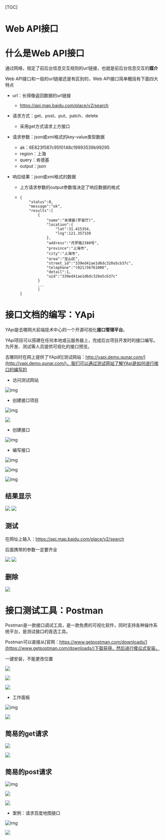 [TOC]



# Web API接口



# 什么是Web API接口

通过网络，规定了前后台信息交互规则的url链接，也就是前后台信息交互的**媒介**

Web API接口和一般的url链接还是有区别的，Web API接口简单概括有下面四大特点

- url：长得像返回数据的url链接

  - https://api.map.baidu.com/place/v2/search

- 请求方式：get、post、put、patch、delete

  - 采用get方式请求上方接口

- 请求参数：json或xml格式的key-value类型数据

  - ak：6E823f587c95f0148c19993539b99295
  - region：上海
  - query：肯德基
  - output：json

- 响应结果：json或xml格式的数据

  - 上方请求参数的output参数值决定了响应数据的格式

  - ```
    {
        "status":0,
        "message":"ok",
        "results":[
            {
                "name":"肯德基(罗餐厅)",
                "location":{
                    "lat":31.415354,
                    "lng":121.357339
                },
                "address":"月罗路2380号",
                "province":"上海市",
                "city":"上海市",
                "area":"宝山区",
                "street_id":"339ed41ae1d6dc320a5cb37c",
                "telephone":"(021)56761006",
                "detail":1,
                "uid":"339ed41ae1d6dc320a5cb37c"
            }
            ...
            ]
    }
    ```

# 接口文档的编写：YApi

YApi是去哪网大前端技术中心的一个开源可视化**接口管理平台**。

YApi项目可以搭建在任何本地或云服务器上，完成后台项目开发时的接口编写。为开发、测试等人员提供可视化的接口预览。

去哪同时在网上提供了YApi的[测试网站：http://yapi.demo.qunar.com/](http://yapi.demo.qunar.com/)，我们可以通过测试网站了解YApi是如何进行接口的编写的

- 访问测试网站

![img](https://img2018.cnblogs.com/blog/1825659/201911/1825659-20191115214207331-2052862208..png)

- 创建接口项目

![img](https://img2018.cnblogs.com/blog/1825659/201911/1825659-20191115214211361-41192532..png)

![](https://img2018.cnblogs.com/blog/1739658/201911/1739658-20191118191138793-330833139.png)

- 创建接口

![img](https://img2018.cnblogs.com/blog/1825659/201911/1825659-20191115214214351-612262641..png)

- 编写接口

![img](https://img2018.cnblogs.com/blog/1825659/201911/1825659-20191115214215398-527664870..png)

![img](https://img2018.cnblogs.com/blog/1825659/201911/1825659-20191115214216761-1005429308..png)

![img](https://img2018.cnblogs.com/blog/1825659/201911/1825659-20191115214219053-716175199..png)

## 结果显示

![](https://img2018.cnblogs.com/blog/1739658/201911/1739658-20191118191509592-614110220.png)
![](https://img2018.cnblogs.com/blog/1739658/201911/1739658-20191118191512061-1745545352.png)

## 测试

在网址上输入：https://api.map.baidu.com/place/v2/search

后面携带的参数一定要齐全

![](https://img2018.cnblogs.com/blog/1739658/201911/1739658-20191118191055751-1123963156.png)
![](https://img2018.cnblogs.com/blog/1739658/201911/1739658-20191118191058316-70118444.png)



## 删除

![](https://img2018.cnblogs.com/blog/1739658/201911/1739658-20191118191227087-1528119415.png)

# 接口测试工具：Postman

Postman是一款接口调试工具，是一款免费的可视化软件，同时支持各种操作系统平台，是测试接口的首选工具。

Postman可以直接从[官网：https://www.getpostman.com/downloads/](https://www.getpostman.com/downloads/)下载获得，然后进行傻瓜式安装。

一键安装，不能更改位置

![](https://img2018.cnblogs.com/blog/1739658/201911/1739658-20191118195849223-271688847.png)

![](https://img2018.cnblogs.com/blog/1739658/201911/1739658-20191118195852452-1100939677.png)

![](https://img2018.cnblogs.com/blog/1739658/201911/1739658-20191118195854686-349219122.png)

- 工作面板

![img](https://img2018.cnblogs.com/blog/1825659/201911/1825659-20191115214221927-317456262..png)

![](https://img2018.cnblogs.com/blog/1739658/201911/1739658-20191118195857137-1487294935.png)

## 简易的get请求

![](https://img2018.cnblogs.com/blog/1739658/201911/1739658-20191118195858991-914419355.png)

![](https://img2018.cnblogs.com/blog/1739658/201911/1739658-20191118195843231-2146226134.png)



## 简易的post请求

![img](https://img2018.cnblogs.com/blog/1825659/201911/1825659-20191115214229410-866523703..png)

![](https://img2018.cnblogs.com/blog/1739658/201911/1739658-20191118195901315-1261096289.png)

![](https://img2018.cnblogs.com/blog/1739658/201911/1739658-20191118195904555-2011588527.png)



- 案例：请求百度地图接口

![img](https://img2018.cnblogs.com/blog/1825659/201911/1825659-20191115214232002-1319748252..png)





![](https://img2018.cnblogs.com/blog/1739658/201911/1739658-20191118195906282-1714522774.png)